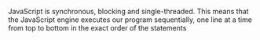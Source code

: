 
JavaScript is synchronous, blocking and single-threaded. This means that the JavaScript engine executes our program sequentially,
 one line at a time from top to bottom in the exact order of the statements
